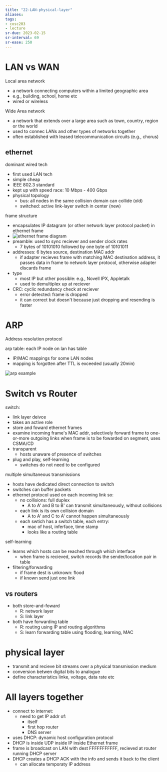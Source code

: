 ```yaml
---
title: "22-LAN-physical-layer"
aliases: 
tags: 
- cosc203
- lecture
sr-due: 2023-02-15
sr-interval: 69
sr-ease: 250
---
```


# LAN vs WAN
Local area network
- a network connecting computers within a limited geographic area
- e.g., building, school, home etc
- wired or wireless

Wide Area network
- a network that extends over a large area such as town, country, region or the world
- used to connec LANs and other types of networks together
- often established with leased telecommunication circuits (e.g., chorus)

## ethernet
dominant wired tech
- first used LAN tech
- simple cheap
- IEEE 802.3 standard
- kept up with speed race: 10 Mbps - 400 Gbps
- physical topology
	- bus: all nodes in the same collision domain can collide (old)
	- switched: active link-layer switch in center (new)

frame structure
- encapsulates IP datagram (or other network layer protocol packet) in ethernet frame
- ![ethernet frame diagram](https://i.imgur.com/ElTUCEi.png)
- preamble: used to sync reciever and sender clock rates
	- 7 bytes of 10101010 followed by one byte of 10101011
- addresses: 6 bytes source, destination MAC addr
	- if adapter recieves frame with matching MAC destination address, it passes data in frame to network layer protocol, otherwise adapter discards frame
- type
	- most IP but other possible: e.g., Novell IPX, Appletalk
	- used to demultiplex up at reciever  
- CRC: cyclic redundancy check at reciever
	- error detected: frame is dropped
	- it can correct but doesn't because just dropping and resending is faster

# ARP 
Address resolution protocol

arp table: each IP node on lan has table
- IP/MAC mappings for some LAN nodes
- mapping is forgotten after TTL is exceeded (usually 20min)

![arp example](https://i.imgur.com/dnj9Fvi.png)

# Switch vs Router
switch:
- link layer deivce
- takes an active role
- store and foward ethernet frames
- examine incoming frame's MAC addr, selectively forward frame to one-or-more outgoing links when frame is to be fowarded on segment, uses CSMA/CD
- transparent
	- hosts unaware of presence of switches
- plug and play, self-learning
	- switches do not need to be configured

multiple simultaneous transmissions
- hosts have dedicated direct connection to switch
- switches can buffer packets
- ethernet protocol used on each incoming link so:
	- no collisions: full duplex
		- A to A'  and B to B' can transmit simultaneously, without collisions
	- each link is its own collision domain
		- A to A' and C to A' cannot happen simultaneously
	- each swtich has a switch table, each entry:
		- mac of host, inferface, time stamp
		- looks like a routing table

self-learning
- learns which hosts can be reached through which interface
	- when frame is recieved, switch records the sender/location pair in table
- filtering/forwarding
	- if frame dest is unknown: flood
	- if known send just one link


## vs routers
- both store-and-foward
	- R: network layer
	- S: link layer
- both have forwarding table
	- R: routing using IP and routing algorithms
	- S: learn forwarding table using flooding, learning, MAC

# physical layer
- transmit and recieve bit streams over a physical transmission medium
- conversion betwen digital bits to analogue
- define characteristics linke, voltage, data rate etc

# All layers together
- connect to internet:
	- need to get IP addr of:
		-  itself
		-  first hop router
		-  DNS server
- uses DHCP: dynamic host configuration protocol
- DHCP is inside UDP inside IP inside Ethernet frame
- frame is broadcast on LAN with dest FFFFFFFFFFF, recieved at router running DHCP server
- DHCP creates a DHCP ACK with the info and sends it back to the client
	- can allocate temporaty IP address